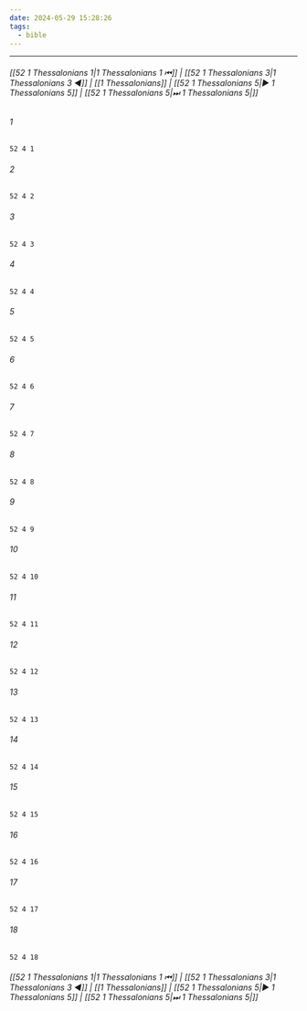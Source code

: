 ```yaml
---
date: 2024-05-29 15:28:26
tags:
  - bible
---
```

___

###### [[52 1 Thessalonians 1|1 Thessalonians 1 ⏮]] | [[52 1 Thessalonians 3|1 Thessalonians 3 ◀]] | [[1 Thessalonians]] | [[52 1 Thessalonians 5|▶ 1 Thessalonians 5]] | [[52 1 Thessalonians 5|⏭ 1 Thessalonians 5|]]

###### 1
``` verse
52 4 1 
```
###### 2
``` verse
52 4 2 
```
###### 3
``` verse
52 4 3 
```
###### 4
``` verse
52 4 4 
```
###### 5
``` verse
52 4 5 
```
###### 6
``` verse
52 4 6 
```
###### 7
``` verse
52 4 7 
```
###### 8
``` verse
52 4 8 
```
###### 9
``` verse
52 4 9 
```
###### 10
``` verse
52 4 10 
```
###### 11
``` verse
52 4 11 
```
###### 12
``` verse
52 4 12 
```
###### 13
``` verse
52 4 13 
```
###### 14
``` verse
52 4 14 
```
###### 15
``` verse
52 4 15 
```
###### 16
``` verse
52 4 16 
```
###### 17
``` verse
52 4 17 
```
###### 18
``` verse
52 4 18 
```

###### [[52 1 Thessalonians 1|1 Thessalonians 1 ⏮]] | [[52 1 Thessalonians 3|1 Thessalonians 3 ◀]] | [[1 Thessalonians]] | [[52 1 Thessalonians 5|▶ 1 Thessalonians 5]] | [[52 1 Thessalonians 5|⏭ 1 Thessalonians 5|]]

